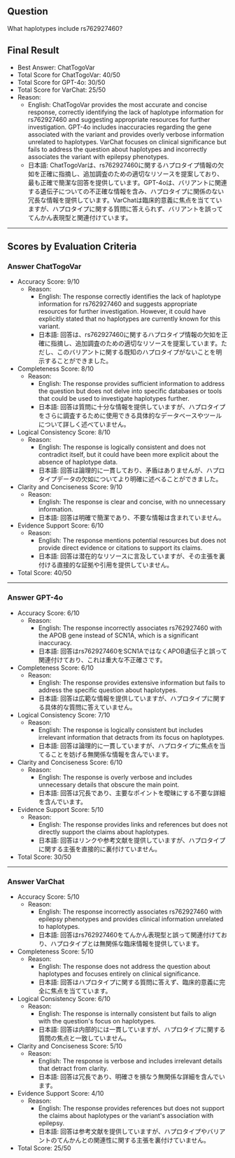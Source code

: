 ## Question

What haplotypes include rs762927460?

## Final Result

- Best Answer: ChatTogoVar
- Total Score for ChatTogoVar: 40/50
- Total Score for GPT-4o: 30/50
- Total Score for VarChat: 25/50
- Reason:
  - English: ChatTogoVar provides the most accurate and concise response, correctly identifying the lack of haplotype information for rs762927460 and suggesting appropriate resources for further investigation. GPT-4o includes inaccuracies regarding the gene associated with the variant and provides overly verbose information unrelated to haplotypes. VarChat focuses on clinical significance but fails to address the question about haplotypes and incorrectly associates the variant with epilepsy phenotypes.
  - 日本語: ChatTogoVarは、rs762927460に関するハプロタイプ情報の欠如を正確に指摘し、追加調査のための適切なリソースを提案しており、最も正確で簡潔な回答を提供しています。GPT-4oは、バリアントに関連する遺伝子についての不正確な情報を含み、ハプロタイプに関係のない冗長な情報を提供しています。VarChatは臨床的意義に焦点を当てていますが、ハプロタイプに関する質問に答えられず、バリアントを誤っててんかん表現型と関連付けています。

---

## Scores by Evaluation Criteria

### Answer ChatTogoVar
- Accuracy Score: 9/10
  - Reason: 
    - English: The response correctly identifies the lack of haplotype information for rs762927460 and suggests appropriate resources for further investigation. However, it could have explicitly stated that no haplotypes are currently known for this variant.
    - 日本語: 回答は、rs762927460に関するハプロタイプ情報の欠如を正確に指摘し、追加調査のための適切なリソースを提案しています。ただし、このバリアントに関する既知のハプロタイプがないことを明示することができました。
- Completeness Score: 8/10
  - Reason: 
    - English: The response provides sufficient information to address the question but does not delve into specific databases or tools that could be used to investigate haplotypes further.
    - 日本語: 回答は質問に十分な情報を提供していますが、ハプロタイプをさらに調査するために使用できる具体的なデータベースやツールについて詳しく述べていません。
- Logical Consistency Score: 8/10
  - Reason: 
    - English: The response is logically consistent and does not contradict itself, but it could have been more explicit about the absence of haplotype data.
    - 日本語: 回答は論理的に一貫しており、矛盾はありませんが、ハプロタイプデータの欠如についてより明確に述べることができました。
- Clarity and Conciseness Score: 9/10
  - Reason: 
    - English: The response is clear and concise, with no unnecessary information.
    - 日本語: 回答は明確で簡潔であり、不要な情報は含まれていません。
- Evidence Support Score: 6/10
  - Reason: 
    - English: The response mentions potential resources but does not provide direct evidence or citations to support its claims.
    - 日本語: 回答は潜在的なリソースに言及していますが、その主張を裏付ける直接的な証拠や引用を提供していません。
- Total Score: 40/50

---

### Answer GPT-4o
- Accuracy Score: 6/10
  - Reason: 
    - English: The response incorrectly associates rs762927460 with the APOB gene instead of SCN1A, which is a significant inaccuracy.
    - 日本語: 回答はrs762927460をSCN1AではなくAPOB遺伝子と誤って関連付けており、これは重大な不正確さです。
- Completeness Score: 6/10
  - Reason: 
    - English: The response provides extensive information but fails to address the specific question about haplotypes.
    - 日本語: 回答は広範な情報を提供していますが、ハプロタイプに関する具体的な質問に答えていません。
- Logical Consistency Score: 7/10
  - Reason: 
    - English: The response is logically consistent but includes irrelevant information that detracts from its focus on haplotypes.
    - 日本語: 回答は論理的に一貫していますが、ハプロタイプに焦点を当てることを妨げる無関係な情報を含んでいます。
- Clarity and Conciseness Score: 6/10
  - Reason: 
    - English: The response is overly verbose and includes unnecessary details that obscure the main point.
    - 日本語: 回答は冗長であり、主要なポイントを曖昧にする不要な詳細を含んでいます。
- Evidence Support Score: 5/10
  - Reason: 
    - English: The response provides links and references but does not directly support the claims about haplotypes.
    - 日本語: 回答はリンクや参考文献を提供していますが、ハプロタイプに関する主張を直接的に裏付けていません。
- Total Score: 30/50

---

### Answer VarChat
- Accuracy Score: 5/10
  - Reason: 
    - English: The response incorrectly associates rs762927460 with epilepsy phenotypes and provides clinical information unrelated to haplotypes.
    - 日本語: 回答はrs762927460をてんかん表現型と誤って関連付けており、ハプロタイプとは無関係な臨床情報を提供しています。
- Completeness Score: 5/10
  - Reason: 
    - English: The response does not address the question about haplotypes and focuses entirely on clinical significance.
    - 日本語: 回答はハプロタイプに関する質問に答えず、臨床的意義に完全に焦点を当てています。
- Logical Consistency Score: 6/10
  - Reason: 
    - English: The response is internally consistent but fails to align with the question's focus on haplotypes.
    - 日本語: 回答は内部的には一貫していますが、ハプロタイプに関する質問の焦点と一致していません。
- Clarity and Conciseness Score: 5/10
  - Reason: 
    - English: The response is verbose and includes irrelevant details that detract from clarity.
    - 日本語: 回答は冗長であり、明確さを損なう無関係な詳細を含んでいます。
- Evidence Support Score: 4/10
  - Reason: 
    - English: The response provides references but does not support the claims about haplotypes or the variant's association with epilepsy.
    - 日本語: 回答は参考文献を提供していますが、ハプロタイプやバリアントのてんかんとの関連性に関する主張を裏付けていません。
- Total Score: 25/50